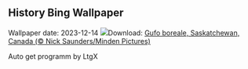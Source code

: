 ## History Bing Wallpaper
Wallpaper date: 2023-12-14
![](https://www.bing.com/th?id=OHR.BorealOwl_IT-IT7088650867_UHD.jpg&w=1000)Download: [Gufo boreale, Saskatchewan, Canada (© Nick Saunders/Minden Pictures)](https://www.bing.com/th?id=OHR.BorealOwl_IT-IT7088650867_UHD.jpg)

Auto get programm by LtgX
